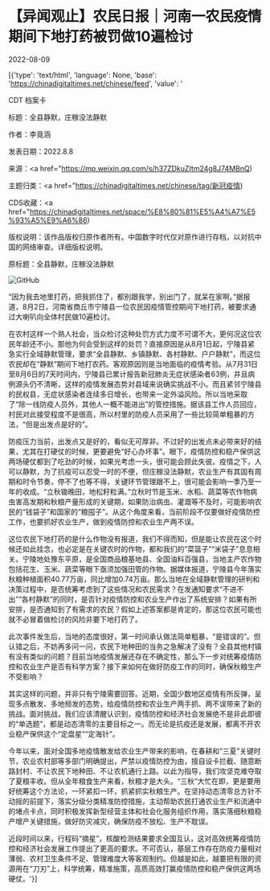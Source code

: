 # 【异闻观止】农民日报｜河南一农民疫情期间下地打药被罚做10遍检讨

2022-08-09

[{'type': 'text/html', 'language': None, 'base': 'https://chinadigitaltimes.net/chinese/feed', 'value': '

CDT 档案卡

标题：全县静默，庄稼没法静默

作者：李竟涵

发表日期：2022.8.8

来源：<a href="https://mp.weixin.qq.com/s/h37ZDkuZItm24g8J74MBnQ)

主题归类：<a href="https://chinadigitaltimes.net/chinese/tag/新冠疫情)

CDS收藏：<a href="https://chinadigitaltimes.net/space/%E8%80%81%E5%A4%A7%E5%93%A5%E9%A6%86)

版权说明：该作品版权归原作者所有。中国数字时代仅对原作进行存档，以对抗中国的网络审查。详细版权说明。





原标题：全县静默，庄稼没法静默

![GitHub](https://chinadigitaltimes.net/chinese/files/2022/08/image-1660033900270.png)

“因为我去地里打药，把我抓住了，都别跟我学，别出门了，就呆在家啊。”据报道，8月2日，河南省商丘市宁陵县一位农民因疫情管控期间下地打药，被要求通过大喇叭向全体村民做10遍检讨。

在农村这样一个熟人社会，当众检讨这种处罚方式力度不可谓不大，更何况这位农民年龄还不小。那他为何会受到这样的处罚？直接原因是从8月1日起，宁陵县紧急实行全域静默管理，要求“全县静默、乡镇静默、各村静默、户户静默”，而这位农民却在“静默”期间下地打农药。客观原因则是当地面临的疫情考验。从7月31日至8月6日的7天时间内，宁陵县已累计报告新冠肺炎无症状感染者63例，并且病例源头仍不清晰，这样的疫情发展态势对县域来说确实挑战不小。而且紧邻宁陵县的民权县，无症状感染者连续多日增长，也带来一定外溢风险。所以当地采取了“除一线防疫人员外，其他人一概不能进出”的管控措施。据该县工作人员回应，村民对此接受程度不是很高，所以村里的防疫人员采用了一些比较简单粗暴的方法，“但是出发点是好的”。

防疫压力当前，出发点又是好的，看似无可厚非。不过好的出发点未必带来好的结果，尤其在打硬仗的时候，更要避免“好心办坏事”。眼下，疫情防控和稳产保供这两场硬仗都到了吃劲的时候，如果光考虑一头，很可能会顾此失彼。疫情之下，人可以静默，为了抗疫可以忍受一时的不便，但庄稼没法静默，农业生产有其固有周期和时令节奏，停不了也等不得，关键环节管理跟不上，很可能会影响一季乃至一年的收成。“立秋锄晚田，地松籽粒满。”立秋时节是玉米、水稻、蔬菜等农作物病虫害高发期和秋粮产量形成的关键期，如果防治病虫、灌溉等不及时，可能影响农民的“钱袋子”和国家的“粮囤子”。从这个角度来看，当前阶段不仅要做好疫情防控工作，也要抓好农业生产，做到疫情防控和农业生产两不误。

这位农民下地打药的是什么作物没有报道，我们不得而知，但是能让农民在这个时候还如此挂念，也必定是在关键农时的作物，都和我们的“菜篮子”“米袋子”息息相关。宁陵地处豫东平原，是全国商品粮基地县、全国油料百强县，当地主产农作物包括花生、玉米、蔬菜等眼下亟须加强田管的作物。据媒体报道，宁陵县今年落实秋粮种植面积40.77万亩，同比增加0.74万亩。那么当地在全域静默管理的研判和决策过程中，是否统筹考虑到了这些情况和农民需求？在发通知要求“不进不出”“各村静默”的同时，是否针对疫情防控和农业生产作出了系统安排？如果有所安排，是否通知到了有需求的农民？假如上述答案都是肯定的，那这位农民可能也就不必冒着做检讨的风险非要下地打药了。

此次事件发生后，当地的态度很好，第一时间承认做法简单粗暴，“是错误的”。但认错之后，不妨再多问一问，农民下地种田的当务之急解决了没有？全县其他村镇有没有类似的问题？目前当地疫情发展还存在不确定性，那么下一步对统筹疫情防控和农业生产是否有科学方案？接下来如何在做好防疫工作的同时，确保秋粮生产不受影响？

其实这样的问题，并非只有宁陵需要回答。近期，全国少数地区疫情有所反弹，呈现多点散发、多地频发的态势，给疫情防控和农业生产两手抓、两不误带来了新的挑战。面对挑战，我们应该清醒认识到，疫情防控和经济社会发展绝不是非此即彼的“单选题”，都是动态清零的主要目标之一。而无论是抗疫还是发展，都离不开农业稳产保供这个“定盘星”“定海针”。

今年以来，面对全国多地疫情散发给农业生产带来的影响，在春耕和“三夏”关键时节，农业农村部等多部门明确提出，严禁以疫情防控为由，擅自设卡拦截、随意断路封村、不让农民下地种田、不让农机通行上路。以此为指导，我们攻坚克难夺取了夏粮丰收。但从全年粮食生产来看，秋粮才是大头。“三秋”大忙在即，更是要用好统筹这个方法论，一环紧扣一环，抓紧抓实秋粮生产。在坚持动态清零总方针不动摇的前提下，落实分级分类精准防控措施，主动帮助农民打通农业生产和流通中的堵点卡点，同时积极发挥新型经营主体和社会化服务组织作用，落实落细秋粮稳产增产关键措施，做好防灾减灾，确保防疫不放松、生产不耽误。

近段时间以来，行程码“摘星”，核酸检测结果要求全国互认，这对高效统筹疫情防控和经济社会发展工作提出了更高的要求。不可否认，基层工作存在防疫力量相对薄弱、农村卫生条件不足、管理难度大等客观制约。但越是如此，越要把有限的资源用在“刀刃”上，科学统筹，精准施策，高质高效打赢疫情防控和稳产保供这两场硬仗。'}]